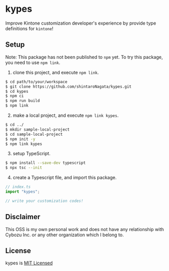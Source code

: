 # kypes

Improve Kintone customization developer's experience by provide type definitions for `kintone`!

## Setup

Note: This package has not been published to `npm` yet. To try this package, you need to use `npm link`.

1. clone this project, and execute `npm link`.

```sh
$ cd path/to/your/workspace
$ git clone https://github.com/shintaroNagata/kypes.git
$ cd kypes
$ npm ci
$ npm run build
$ npm link
```

2. make a local project, and execute `npm link kypes`.

```sh
$ cd ../
$ mkdir sample-local-project
$ cd sample-local-project
$ npm init -y
$ npm link kypes
```

3. setup TypeScript.

```sh
$ npm install --save-dev typescript
$ npx tsc --init
```

4. create a Typescript file, and import this package.

```ts
// index.ts
import "kypes";

// write your customization codes!
```

## Disclaimer

This OSS is my own personal work and does not have any relationship with Cybozu Inc. or any other organization which I belong to.

## License

kypes is [MIT Licensed](LICENSE)
